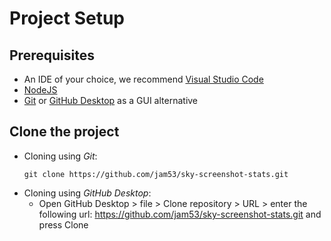 # Project Setup

## Prerequisites
- An IDE of your choice, we recommend [Visual Studio Code](https://code.visualstudio.com/)
- [NodeJS](https://nodejs.org/)
- [Git](https://git-scm.com/downloads) or [GitHub Desktop](https://desktop.github.com/) as a GUI alternative

## Clone the project
- Cloning using *Git*:
    ```
    git clone https://github.com/jam53/sky-screenshot-stats.git
    ```
- Cloning using *GitHub Desktop*:
    - Open GitHub Desktop > file > Clone repository > URL > enter the following url: https://github.com/jam53/sky-screenshot-stats.git and press Clone
